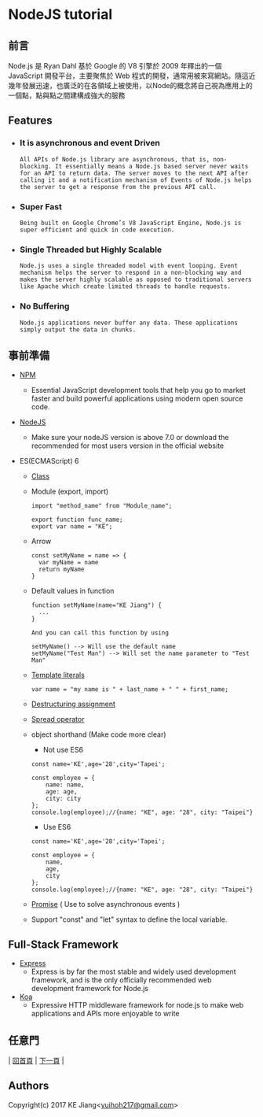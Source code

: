 # NodeJS tutorial


## 前言
Node.js 是 Ryan Dahl 基於 Google 的 V8 引擎於 2009 年釋出的一個 JavaScript 開發平台，主要聚焦於 Web 程式的開發，通常用被來寫網站。隨這近幾年發展迅速，也廣泛的在各領域上被使用，以Node的概念將自己視為應用上的一個點，點與點之間建構成強大的服務



## Features

* ### It is asynchronous and event Driven

  ```
  All APIs of Node.js library are asynchronous, that is, non-blocking. It essentially means a Node.js based server never waits for an API to return data. The server moves to the next API after calling it and a notification mechanism of Events of Node.js helps the server to get a response from the previous API call.
  ```

* ### Super Fast 

  ```
  Being built on Google Chrome’s V8 JavaScript Engine, Node.js is super efficient and quick in code execution.
  ```

* ### Single Threaded but Highly Scalable

  ```
  Node.js uses a single threaded model with event looping. Event mechanism helps the server to respond in a non-blocking way and makes the server highly scalable as opposed to traditional servers like Apache which create limited threads to handle requests.
  ```

* ### No Buffering

  ```
  Node.js applications never buffer any data. These applications simply output the data in chunks.
  ```

  


## 事前準備
* [NPM](https://www.npmjs.com/)
    
    * Essential JavaScript development tools that help you go to market faster and build powerful applications using modern open source code.
    
* [NodeJS](https://nodejs.org/en/)

    * Make sure your nodeJS version is above 7.0 or download the recommended for most users version in the official website

* ES(ECMAScript) 6

    * [Class](https://developer.mozilla.org/zh-TW/docs/Web/JavaScript/Reference/Classes)

    * Module (export, import)

      ```
      import "method_name" from "Module_name";
      ```

      ```
      export function func_name;
      export var name = "KE";
      ```

    * Arrow

      ```
      const setMyName = name => {
      	var myName = name
      	return myName
      }
      ```

    * Default values in function

      ```
      function setMyName(name="KE Jiang") {
      	...
      }
      
      And you can call this function by using
      
      setMyName() --> Will use the default name
      setMyName("Test Man") --> Will set the name parameter to "Test Man"
      ```

    * [Template literals](https://developer.mozilla.org/zh-TW/docs/Web/JavaScript/Reference/Template_literals)

      ```
      var name = "my name is " + last_name + " " + first_name; 
      ```

    * [Destructuring assignment](https://developer.mozilla.org/zh-TW/docs/Web/JavaScript/Reference/Operators/Destructuring_assignment)

    * [Spread operator](https://developer.mozilla.org/en-US/docs/Web/JavaScript/Reference/Operators/Spread_syntax)

    * object shorthand (Make code more clear)

      * Not use ES6

      ```
      const name='KE',age='28',city='Tapei';
         
      const employee = {
          name: name,
          age: age,
          city: city
      };
      console.log(employee);//{name: "KE", age: "28", city: "Taipei"}
      ```

      * Use ES6

      ```
      const name='KE',age='28',city='Tapei';
         
      const employee = {
          name,
          age,
          city
      };
      console.log(employee);//{name: "KE", age: "28", city: "Taipei"}
      ```

    * [Promise](https://developer.mozilla.org/zh-TW/docs/Web/JavaScript/Reference/Global_Objects/Promise) ( Use to solve asynchronous events )
    * Support "const" and "let" syntax to define the local variable.

    

## Full-Stack Framework

* [Express](https://www.npmjs.com/package/express) 
  * Express is by far the most stable and widely used development framework, and is the only officially recommended web development framework for Node.js
* [Koa](https://www.npmjs.com/package/koa)
  * Expressive HTTP middleware framework for node.js to make web applications and APIs more enjoyable to write


## 任意門
| [回首頁](https://github.com/yuhioh217/Code-Tutorial) |  [下一頁]() | 



Authors
-
Copyright(c) 2017 KE Jiang<<yuihoh217@gmail.com>>